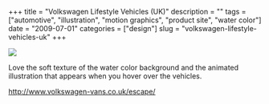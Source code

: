 +++
title = "Volkswagen Lifestyle Vehicles (UK)"
description = ""
tags = ["automotive", "illustration", "motion graphics", "product site", "water color"]
date = "2009-07-01"
categories = ["design"]
slug = "volkswagen-lifestyle-vehicles-uk"
+++


 

  <div id="screens-thumbs" class="clearfix">
    <div class="txt-center" id="design-submission"><a href="http://www.volkswagen-vans.co.uk/escape/"><img id='bluga-thumbnail-1786' class='bluga-thumbnail large' src='http://media.konigi.com/bluga/
wt4a4bc69c90b69_0.jpg'/></a></div>  
  </div>   
<p>Love the soft texture of the water color background and the animated illustration that appears when you hover over the vehicles.</p>
<p><a href="http://www.volkswagen-vans.co.uk/escape/">http://www.volkswagen-vans.co.uk/escape/</a></p>




